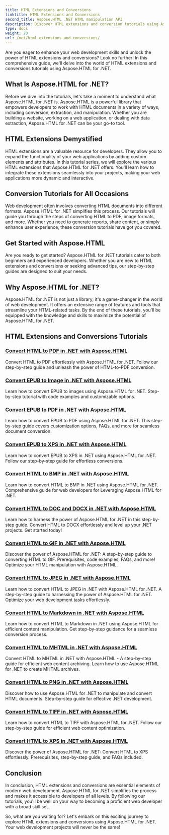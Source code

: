 ```yaml
---
title: HTML Extensions and Conversions
linktitle: HTML Extensions and Conversions
second_title: Aspose.HTML .NET HTML manipulation API
description: Discover HTML extensions and conversion tutorials using Aspose.HTML for .NET. Learn how to optimize web development with these comprehensive tutorials.
type: docs
weight: 20
url: /net/html-extensions-and-conversions/
---
```


Are you eager to enhance your web development skills and unlock the power of HTML extensions and conversions? Look no further! In this comprehensive guide, we'll delve into the world of HTML extensions and conversions tutorials using Aspose.HTML for .NET.

## What Is Aspose.HTML for .NET?

Before we dive into the tutorials, let's take a moment to understand what Aspose.HTML for .NET is. Aspose.HTML is a powerful library that empowers developers to work with HTML documents in a variety of ways, including conversion, extraction, and manipulation. Whether you are building a website, working on a web application, or dealing with data extraction, Aspose.HTML for .NET can be your go-to tool.

## HTML Extensions Demystified

HTML extensions are a valuable resource for developers. They allow you to expand the functionality of your web applications by adding custom elements and attributes. In this tutorial series, we will explore the various HTML extensions that Aspose.HTML for .NET offers. You'll learn how to integrate these extensions seamlessly into your projects, making your web applications more dynamic and interactive.

## Conversion Tutorials for All Occasions

Web development often involves converting HTML documents into different formats. Aspose.HTML for .NET simplifies this process. Our tutorials will guide you through the steps of converting HTML to PDF, image formats, and more. Whether you need to generate reports, share content, or simply enhance user experience, these conversion tutorials have got you covered.

## Get Started with Aspose.HTML

Are you ready to get started? Aspose.HTML for .NET tutorials cater to both beginners and experienced developers. Whether you are new to HTML extensions and conversions or seeking advanced tips, our step-by-step guides are designed to suit your needs.

## Why Aspose.HTML for .NET?

Aspose.HTML for .NET is not just a library; it's a game-changer in the world of web development. It offers an extensive range of features and tools that streamline your HTML-related tasks. By the end of these tutorials, you'll be equipped with the knowledge and skills to maximize the potential of Aspose.HTML for .NET.

## HTML Extensions and Conversions Tutorials
### [Convert HTML to PDF in .NET with Aspose.HTML](./convert-html-to-pdf/)
Convert HTML to PDF effortlessly with Aspose.HTML for .NET. Follow our step-by-step guide and unleash the power of HTML-to-PDF conversion.
### [Convert EPUB to Image in .NET with Aspose.HTML](./convert-epub-to-image/)
Learn how to convert EPUB to images using Aspose.HTML for .NET. Step-by-step tutorial with code examples and customizable options.
### [Convert EPUB to PDF in .NET with Aspose.HTML](./convert-epub-to-pdf/)
Learn how to convert EPUB to PDF using Aspose.HTML for .NET. This step-by-step guide covers customization options, FAQs, and more for seamless document conversion.
### [Convert EPUB to XPS in .NET with Aspose.HTML](./convert-epub-to-xps/)
Learn how to convert EPUB to XPS in .NET using Aspose.HTML for .NET. Follow our step-by-step guide for effortless conversions.
### [Convert HTML to BMP in .NET with Aspose.HTML](./convert-html-to-bmp/)
Learn how to convert HTML to BMP in .NET using Aspose.HTML for .NET. Comprehensive guide for web developers for Leveraging Aspose.HTML for .NET.
### [Convert HTML to DOC and DOCX in .NET with Aspose.HTML](./convert-html-to-doc-docx/)
Learn how to harness the power of Aspose.HTML for .NET in this step-by-step guide. Convert HTML to DOCX effortlessly and level up your .NET projects. Get started today!
### [Convert HTML to GIF in .NET with Aspose.HTML](./convert-html-to-gif/)
Discover the power of Aspose.HTML for .NET: A step-by-step guide to converting HTML to GIF. Prerequisites, code examples, FAQs, and more! Optimize your HTML manipulation with Aspose.HTML.
### [Convert HTML to JPEG in .NET with Aspose.HTML](./convert-html-to-jpeg/)
Learn how to convert HTML to JPEG in .NET with Aspose.HTML for .NET. A step-by-step guide to harnessing the power of Aspose.HTML for .NET. Optimize your web development tasks effortlessly.
### [Convert HTML to Markdown in .NET with Aspose.HTML](./convert-html-to-markdown/)
Learn how to convert HTML to Markdown in .NET using Aspose.HTML for efficient content manipulation. Get step-by-step guidance for a seamless conversion process.
### [Convert HTML to MHTML in .NET with Aspose.HTML](./convert-html-to-mhtml/)
Convert HTML to MHTML in .NET with Aspose.HTML - A step-by-step guide for efficient web content archiving. Learn how to use Aspose.HTML for .NET to create MHTML archives.
### [Convert HTML to PNG in .NET with Aspose.HTML](./convert-html-to-png/)
Discover how to use Aspose.HTML for .NET to manipulate and convert HTML documents. Step-by-step guide for effective .NET development.
### [Convert HTML to TIFF in .NET with Aspose.HTML](./convert-html-to-tiff/)
Learn how to convert HTML to TIFF with Aspose.HTML for .NET. Follow our step-by-step guide for efficient web content optimization.
### [Convert HTML to XPS in .NET with Aspose.HTML](./convert-html-to-xps/)
Discover the power of Aspose.HTML for .NET: Convert HTML to XPS effortlessly. Prerequisites, step-by-step guide, and FAQs included.

## Conclusion

In conclusion, HTML extensions and conversions are essential elements of modern web development. Aspose.HTML for .NET simplifies the process and makes it accessible to developers of all levels. By following our tutorials, you'll be well on your way to becoming a proficient web developer with a broad skill set.

So, what are you waiting for? Let's embark on this exciting journey to explore HTML extensions and conversions using Aspose.HTML for .NET. Your web development projects will never be the same!
